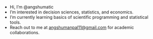 - Hi, I’m @angshumatic
- I’m interested in decision sciences, statistics, and economics.
- I’m currently learning basics of scientific programming and statistical tools.
- Reach out to me at angshumanpal11@gmail.com for academic collaborations.

<!---
angshumatic/angshumatic is a ✨ special ✨ repository because its `README.md` (this file) appears on your GitHub profile.
You can click the Preview link to take a look at your changes.
--->
